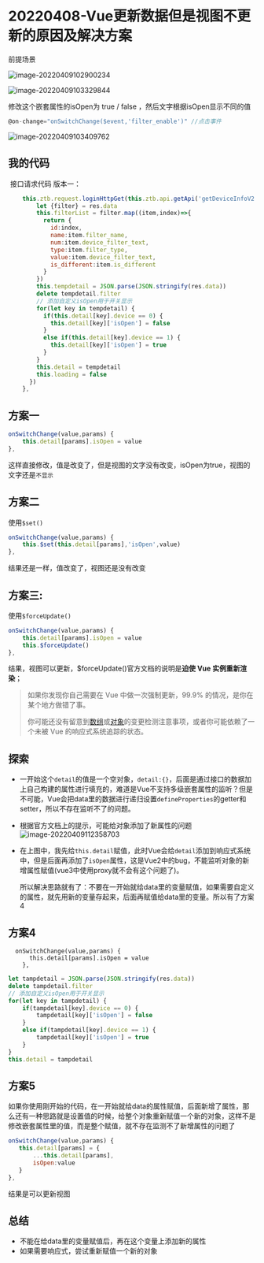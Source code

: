 # 20220408-Vue更新数据但是视图不更新的原因及解决方案

前提场景

![image-20220409102900234](https://s2.loli.net/2022/04/09/INRtaqG2Q6C5hko.png)

![image-20220409103329844](https://s2.loli.net/2022/04/09/oBVeIRLTxAC3mdK.png)

修改这个嵌套属性的isOpen为 true / false ，然后文字根据isOpen显示不同的值

```js
@on-change="onSwitchChange($event,'filter_enable')" //点击事件
```

![image-20220409103409762](https://s2.loli.net/2022/04/09/yqIBgX14wuDbE3c.png)

## 我的代码

​	接口请求代码  版本一：

```js
    this.ztb.request.loginHttpGet(this.ztb.api.getApi('getDeviceInfoV2'), data).then(res=>{
        let {filter} = res.data
        this.filterList = filter.map((item,index)=>{
          return {
            id:index,
            name:item.filter_name,
            num:item.device_filter_text,
            type:item.filter_type,
            value:item.device_filter_text,
            is_different:item.is_different
          }
        })
        this.tempdetail = JSON.parse(JSON.stringify(res.data))
        delete tempdetail.filter
        // 添加自定义isOpen用于开关显示
        for(let key in tempdetail) {
          if(this.detail[key].device == 0) {
            this.detail[key]['isOpen'] = false
          }
          else if(this.detail[key].device == 1) {
            this.detail[key]['isOpen'] = true
          }
        }
        this.detail = tempdetail
        this.loading = false
      })
    },
```



## 方案一 

```js
onSwitchChange(value,params) {
    this.detail[params].isOpen = value
},
```

这样直接修改，值是改变了，但是视图的文字没有改变，isOpen为true，视图的文字还是`不显示`

## 方案二

使用`$set()`

```js
onSwitchChange(value,params) {
    this.$set(this.detail[params],'isOpen',value)
},
```

结果还是一样，值改变了，视图还是没有改变

## 方案三:

使用`$forceUpdate()`

```js
onSwitchChange(value,params) {
    this.detail[params].isOpen = value
    this.$forceUpdate()
},
```

结果，视图可以更新，$forceUpdate()官方文档的说明是**迫使 Vue 实例重新渲染**；

> 如果你发现你自己需要在 Vue 中做一次强制更新，99.9% 的情况，是你在某个地方做错了事。
>
> 你可能还没有留意到[数组](https://cn.vuejs.org/v2/guide/list.html#注意事项)或[对象](https://cn.vuejs.org/v2/guide/list.html#对象变更检测注意事项)的变更检测注意事项，或者你可能依赖了一个未被 Vue 的响应式系统追踪的状态。

## 探索

- 一开始这个`detail`的值是一个空对象，`detail:{}`，后面是通过接口的数据加上自己构建的属性进行填充的，难道是Vue不支持多级嵌套属性的监听？但是不可能，Vue会把data里的数据进行递归设置`defineProperties`的getter和setter，所以不存在监听不了的问题。

- 根据官方文档上的提示，可能给对象添加了新属性的问题
  ![image-20220409112358703](https://s2.loli.net/2022/04/09/DRVvbW19pNOCa23.png)

- 在上图中，我先给`this.detail`赋值，此时Vue会给`detail`添加到响应式系统中，但是后面再添加了`isOpen`属性，这是Vue2中的bug，不能监听对象的新增属性赋值(vue3中使用proxy就不会有这个问题了)。

  所以解决思路就有了：不要在一开始就给data里的变量赋值，如果需要自定义的属性，就先用新的变量存起来，后面再赋值给data里的变量。所以有了方案4

## 方案4

```Js
  onSwitchChange(value,params) {
      this.detail[params].isOpen = value
    },
```



```js
let tampdetail = JSON.parse(JSON.stringify(res.data))
delete tampdetail.filter
// 添加自定义isOpen用于开关显示
for(let key in tampdetail) {
    if(tampdetail[key].device == 0) {
        tampdetail[key]['isOpen'] = false
    }
    else if(tampdetail[key].device == 1) {
        tampdetail[key]['isOpen'] = true
    }
}
this.detail = tampdetail
```

## 方案5

如果你使用刚开始的代码，在一开始就给data的属性赋值，后面新增了属性，那么还有一种思路就是设置值的时候，给整个对象重新赋值一个新的对象，这样不是修改嵌套属性里的值，而是整个赋值，就不存在监测不了新增属性的问题了

```js
onSwitchChange(value,params) {
   this.detail[params] = {
       ...this.detail[params],
       isOpen:value
   }
},
```

结果是可以更新视图

## 总结

- 不能在给data里的变量赋值后，再在这个变量上添加新的属性
- 如果需要响应式，尝试重新赋值一个新的对象